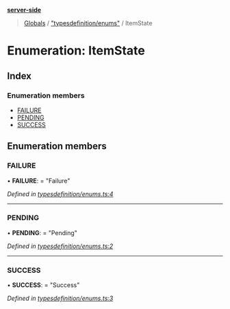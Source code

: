 **[server-side](../README.md)**

> [Globals](../globals.md) / ["typesdefinition/enums"](../modules/_typesdefinition_enums_.md) / ItemState

# Enumeration: ItemState

## Index

### Enumeration members

- [FAILURE](_typesdefinition_enums_.itemstate.md#failure)
- [PENDING](_typesdefinition_enums_.itemstate.md#pending)
- [SUCCESS](_typesdefinition_enums_.itemstate.md#success)

## Enumeration members

### FAILURE

• **FAILURE**: = "Failure"

_Defined in [typesdefinition/enums.ts:4](https://github.com/plaskontaras/jsmp/blob/e118664/server/src/typesdefinition/enums.ts#L4)_

---

### PENDING

• **PENDING**: = "Pending"

_Defined in [typesdefinition/enums.ts:2](https://github.com/plaskontaras/jsmp/blob/e118664/server/src/typesdefinition/enums.ts#L2)_

---

### SUCCESS

• **SUCCESS**: = "Success"

_Defined in [typesdefinition/enums.ts:3](https://github.com/plaskontaras/jsmp/blob/e118664/server/src/typesdefinition/enums.ts#L3)_
